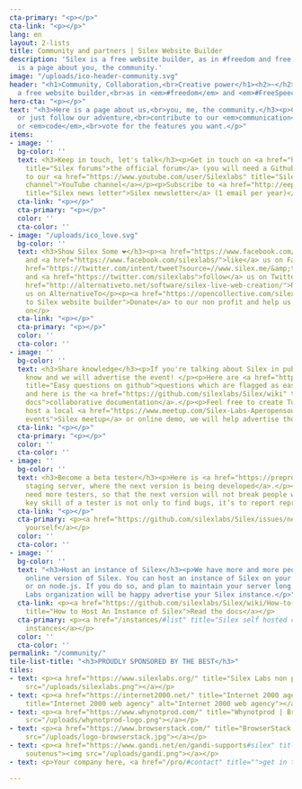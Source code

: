 ```yaml
---
cta-primary: "<p></p>"
cta-link: "<p></p>"
lang: en
layout: 2-lists
title: Community and partners | Silex Website Builder
description: 'Silex is a free website builder, as in #freedom and free speach. Here
  is a page about you, the community.'
image: "/uploads/ico-header-community.svg"
header: "<h1>Community, Collaboration,<br>Creative power</h1><h2>~</h2><h2>Silex is
  a free website builder,<br>as in <em>#freedom</em> and <em>#FreeSpeech.</em></h2>"
hero-cta: "<p></p>"
text: "<h3>Here is a page about us,<br>you, me, the community.</h3><p>Common and participate
  or just follow our adventure,<br>contribute to our <em>communication</em> or <em>documentation</em>
  or <em>code</em>,<br>vote for the features you want.</p>"
items:
- image: ''
  bg-color: ''
  text: <h3>Keep in touch, let's talk</h3><p>Get in touch on <a href="https://github.com/silexlabs/Silex/issues/"
    title="Silex forums">the official forum</a> (you will need a Github account)</p><p>Subscribe
    to our <a href="https://www.youtube.com/user/Silexlabs" title="Silex Labs youtube
    channel">YouTube channel</a></p><p>Subscribe to <a href="http://eepurl.com/IuNSD"
    title="Silex news letter">Silex newsletter</a> (1 email per year)</p>
  cta-link: "<p></p>"
  cta-primary: "<p></p>"
  color: ''
  cta-color: ''
- image: "/uploads/ico_love.svg"
  bg-color: ''
  text: <h3>Show Silex Some ❤</h3><p><a href="https://www.facebook.com/sharer/sharer.php?u=www.silex.me&amp;t=Silex,%20html%20website%20builder">Share</a>
    and <a href="https://www.facebook.com/silexlabs/">like</a> us on Facebook, <a
    href="https://twitter.com/intent/tweet?source=//www.silex.me/&amp;text=Silex,%20html%20website%20builder:%20http://www.silex.me/&amp;via=silexlabs">Share</a>
    and <a href="https://twitter.com/silexlabs">follow</a> us on Twitter</p><p><a
    href="http://alternativeto.net/software/silex-live-web-creation/">Recommend</a>
    us on AlternativeTo</p><p><a href="https://opencollective.com/silex" title="Donate
    to Silex website builder">Donate</a> to our non profit and help us keep the lights
    on</p>
  cta-link: "<p></p>"
  cta-primary: "<p></p>"
  color: ''
  cta-color: ''
- image: ''
  bg-color: ''
  text: <h3>Share knowledge</h3><p>If you're talking about Silex in public, let us
    know and we will advertise the event! </p><p>Here are <a href="https://github.com/silexlabs/Silex/issues?labels=question&amp;state=open"
    title="Easy questions on github">questions which are flagged as easy ones</a>
    and here is the <a href="https://github.com/silexlabs/Silex/wiki" title="Collaborative
    docs">collaborative documentation</a>.</p><p>Feel free to create Tutorials or
    host a local <a href="https://www.meetup.com/Silex-Labs-Aperopensource/" title="Silex
    events">Silex meetup</a> or online demo, we will help advertise those.</p><p></p>
  cta-link: "<p></p>"
  cta-primary: "<p></p>"
  color: ''
  cta-color: ''
- image: ''
  bg-color: ''
  text: <h3>Become a beta tester</h3><p>Here is <a href="https://preprod.silex.me">Silex
    staging server, where the next version is being developed</a>.</p><p>We always
    need more testers, so that the next version will not break people websites. The
    key skill of a tester is not only to find bugs, it’s to report reproducible problems.</p>
  cta-link: "<p></p>"
  cta-primary: <p><a href="https://github.com/silexlabs/Silex/issues/new">Introduce
    yourself</a></p>
  color: ''
  cta-color: ''
- image: ''
  bg-color: ''
  text: "<h3>Host an instance of Silex</h3><p>We have more and more people using the
    online version of Silex. You can host an instance of Silex on your own server
    or on node.js. If you do so, and plan to maintain your server long term, Silex
    Labs organization will be happy advertise your Silex instance.</p>"
  cta-link: <p><a href="https://github.com/silexlabs/Silex/wiki/How-to-Host-An-Instance-of-Silex"
    title="How to Host An Instance of Silex">Read the docs</a></p>
  cta-primary: <p><a href="/instances/#list" title="Silex self hosted community instances">Community
    instances</a></p>
  color: ''
  cta-color: ''
permalink: "/community/"
tile-list-title: "<h3>PROUDLY SPONSORED BY THE BEST</h3>"
tiles:
- text: <p><a href="https://www.silexlabs.org/" title="Silex Labs non profit organization"><img
    src="/uploads/silexlabs.png"></a></p>
- text: <p><a href="https://internet2000.net/" title="Internet 2000 agency"><img src="/uploads/pastille_internet2000.png"
    title="Internet 2000 web agency" alt="Internet 2000 web agency"></a></p>
- text: <p><a href="https://www.whynotprod.com/" title="Whynotprod | Brice MARTIN"><img
    src="/uploads/whynotprod-logo.png"></a></p>
- text: <p><a href="https://www.browserstack.com/" title="BrowserStack partner"><img
    src="/uploads/logo-browserstack.jpg"></a></p>
- text: <p><a href="https://www.gandi.net/en/gandi-supports#silex" title="Gandi projets
    soutenus"><img src="/uploads/gandi.png"></a></p>
- text: <p>Your company here, <a href="/pro/#contact" title="">get in touch</a></p>

---
```

